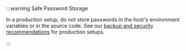 :::warning Safe Password Storage

In a production setup, do not store passwords in the host's environment variables or in the source code. See
our [backup and security recommendations](/introduction/stardust/how_tos/backup_security) for
production setups.

:::
